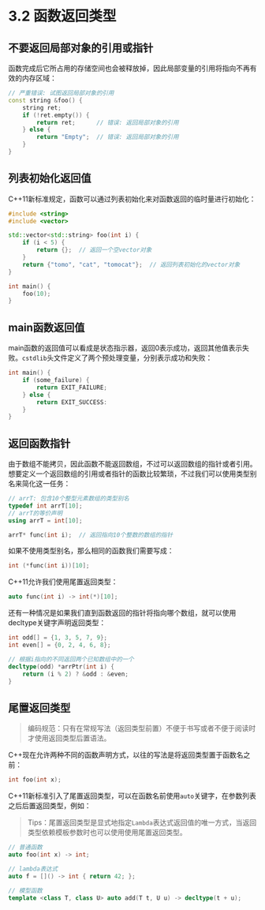 # 3.2 函数返回类型

## 不要返回局部对象的引用或指针

函数完成后它所占用的存储空间也会被释放掉，因此局部变量的引用将指向不再有效的内存区域：

```c++
// 严重错误: 试图返回局部对象的引用
const string &foo() {
    string ret;
    if (!ret.empty()) {
        return ret;      // 错误: 返回局部对象的引用
    } else {
        return "Empty";  // 错误: 返回局部对象的引用
    }
}
```

## 列表初始化返回值

C++11新标准规定，函数可以通过列表初始化来对函数返回的临时量进行初始化：

```c++
#include <string>
#include <vector>

std::vector<std::string> foo(int i) {
    if (i < 5) {
        return {};  // 返回一个空vector对象
    }
    return {"tomo", "cat", "tomocat"};  // 返回列表初始化的vector对象
}

int main() {
    foo(10);
}
```

## main函数返回值

main函数的返回值可以看成是状态指示器，返回0表示成功，返回其他值表示失败。`cstdlib`头文件定义了两个预处理变量，分别表示成功和失败：

```c++
int main() {
    if (some_failure) {
        return EXIT_FAILURE;
    } else {
        return EXIT_SUCCESS:
    }
}
```

## 返回函数指针

由于数组不能拷贝，因此函数不能返回数组，不过可以返回数组的指针或者引用。想要定义一个返回数组的引用或者指针的函数比较繁琐，不过我们可以使用类型别名来简化这一任务：

```c++
// arrT: 包含10个整型元素数组的类型别名
typedef int arrT[10];
// arrT的等价声明
using arrT = int[10];

arrT* func(int i);  // 返回指向10个整数的数组的指针
```

如果不使用类型别名，那么相同的函数我们需要写成：

```c++
int (*func(int i))[10];
```

C++11允许我们使用尾置返回类型：

```c++
auto func(int i) -> int(*)[10];
```

还有一种情况是如果我们直到函数返回的指针将指向哪个数组，就可以使用decltype关键字声明返回类型：

```c++
int odd[] = {1, 3, 5, 7, 9};
int even[] = {0, 2, 4, 6, 8};

// 根据i指向的不同返回两个已知数组中的一个
decltype(odd) *arrPtr(int i) {
    return (i % 2) ? &odd : &even;
}
```

## 尾置返回类型

> 编码规范：只有在常规写法（返回类型前置）不便于书写或者不便于阅读时才使用返回类型后置语法。

C++现在允许两种不同的函数声明方式，以往的写法是将返回类型置于函数名之前：

```c++
int foo(int x);
```

C++11新标准引入了尾置返回类型，可以在函数名前使用`auto`关键字，在参数列表之后后置返回类型，例如：

> Tips：尾置返回类型是显式地指定`Lambda`表达式返回值的唯一方式，当返回类型依赖模板参数时也可以使用使用尾置返回类型。

```c++
// 普通函数
auto foo(int x) -> int;

// lambda表达式
auto f = []() -> int { return 42; };

// 模型函数
template <class T, class U> auto add(T t, U u) -> decltype(t + u);
```
